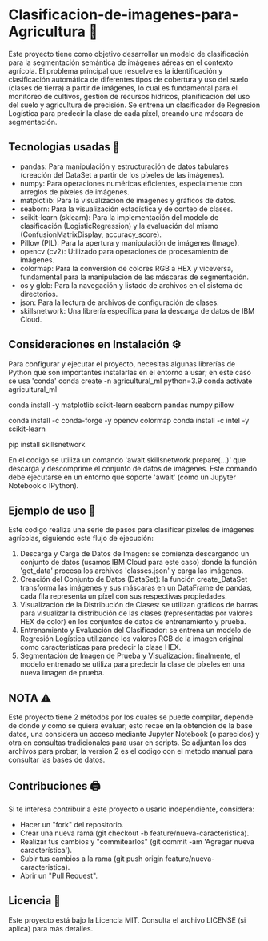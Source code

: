 # Clasificacion-de-imagenes-para-Agricultura 🌱
Este proyecto tiene como objetivo desarrollar un modelo de clasificación para la segmentación semántica de imágenes aéreas en el contexto agrícola. El problema principal que resuelve es la identificación y clasificación automática de diferentes tipos de cobertura y uso del suelo (clases de tierra) a partir de imágenes, lo cual es fundamental para el monitoreo de cultivos, gestión de recursos hídricos, planificación del uso del suelo y agricultura de precisión. Se entrena un clasificador de Regresión Logística para predecir la clase de cada píxel, creando una máscara de segmentación.


## Tecnologias usadas 🐍
- pandas: Para manipulación y estructuración de datos tabulares (creación del DataSet a partir de los píxeles de las imágenes).
- numpy: Para operaciones numéricas eficientes, especialmente con arreglos de píxeles de imágenes.
- matplotlib: Para la visualización de imágenes y gráficos de datos.
- seaborn: Para la visualización estadística y de conteo de clases.
- scikit-learn (sklearn): Para la implementación del modelo de clasificación (LogisticRegression) y la evaluación del mismo (ConfusionMatrixDisplay, accuracy_score).
- Pillow (PIL): Para la apertura y manipulación de imágenes (Image).
- opencv (cv2): Utilizado para operaciones de procesamiento de imágenes.
- colormap: Para la conversión de colores RGB a HEX y viceversa, fundamental para la manipulación de las máscaras de segmentación.
- os y glob: Para la navegación y listado de archivos en el sistema de directorios.
- json: Para la lectura de archivos de configuración de clases.
- skillsnetwork: Una librería específica para la descarga de datos de IBM Cloud.


## Consideraciones en Instalación ⚙️
Para configurar y ejecutar el proyecto, necesitas algunas librerías de Python que son importantes instalarlas en el entorno a usar; en este caso se usa 'conda'
conda create -n agricultural_ml python=3.9
conda activate agricultural_ml

conda install -y matplotlib scikit-learn seaborn pandas numpy pillow

conda install -c conda-forge -y opencv colormap
conda install -c intel -y scikit-learn

pip install skillsnetwork

En el codigo se utiliza un comando 'await skillsnetwork.prepare(...)' que descarga y descomprime el conjunto de datos de imágenes. Este comando debe ejecutarse en un entorno que soporte 'await' (como un Jupyter Notebook o IPython).

## Ejemplo de uso 📎
Este codigo realiza una serie de pasos para clasificar píxeles de imágenes agrícolas, siguiendo este flujo de ejecución:
 1. Descarga y Carga de Datos de Imagen: se comienza descargando un conjunto de datos (usamos IBM Cloud para este caso) donde la función 'get_data' procesa los archivos 'classes.json' y carga las imágenes.
 2. Creación del Conjunto de Datos (DataSet): la función create_DataSet transforma las imágenes y sus máscaras en un DataFrame de pandas, cada fila representa un píxel con sus respectivas propiedades.
 3. Visualización de la Distribución de Clases: se utilizan gráficos de barras para visualizar la distribución de las clases (representadas por valores HEX de color) en los conjuntos de datos de entrenamiento y prueba.
 4. Entrenamiento y Evaluación del Clasificador: se entrena un modelo de Regresión Logística utilizando los valores RGB de la imagen original como características para predecir la clase HEX.
 5. Segmentación de Imagen de Prueba y Visualización: finalmente, el modelo entrenado se utiliza para predecir la clase de píxeles en una nueva imagen de prueba.

## NOTA ⚠️
Este proyecto tiene 2 métodos por los cuales se puede compilar, depende de donde y como se quiera evaluar; esto recae en la obtención de la base datos, una considera un acceso mediante Jupyter Notebook (o parecidos) y otra en consultas tradicionales para usar en scripts.
Se adjuntan los dos archivos para probar, la version 2 es el codigo con el metodo manual para consultar las bases de datos.

## Contribuciones 🖨️
Si te interesa contribuir a este proyecto o usarlo independiente, considera:
- Hacer un "fork" del repositorio.
- Crear una nueva rama (git checkout -b feature/nueva-caracteristica).
- Realizar tus cambios y "commitearlos" (git commit -am 'Agregar nueva característica').
- Subir tus cambios a la rama (git push origin feature/nueva-caracteristica).
- Abrir un "Pull Request".


## Licencia 📜
Este proyecto está bajo la Licencia MIT. Consulta el archivo LICENSE (si aplica) para más detalles.
